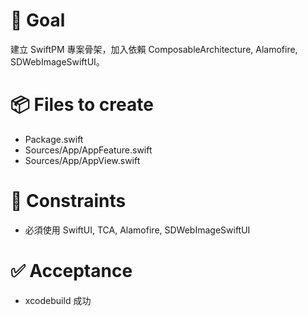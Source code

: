 # 🎯 Goal
建立 SwiftPM 專案骨架，加入依賴 ComposableArchitecture, Alamofire, SDWebImageSwiftUI。

# 📦 Files to create
- Package.swift
- Sources/App/AppFeature.swift
- Sources/App/AppView.swift

# 🧭 Constraints
- 必須使用 SwiftUI, TCA, Alamofire, SDWebImageSwiftUI

# ✅ Acceptance
- xcodebuild 成功
